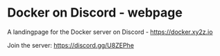 # Docker on Discord - webpage

A landingpage for the Docker server on Discord - https://docker.xy2z.io

Join the server: https://discord.gg/U8ZEPhe
